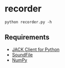 # recorder

```
python recorder.py -h
```

## Requirements

- [JACK Client for Python](https://github.com/spatialaudio/jackclient-python)
- [SoundFile](https://github.com/bastibe/SoundFile)
- [NumPy](https://github.com/numpy/numpy)
